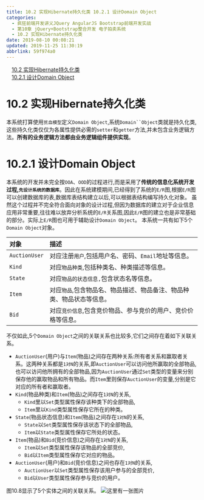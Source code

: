 ```yaml
---
title: 10.2 实现Hibernate持久化类 10.2.1 设计Domain Object
categories: 
  - 疯狂前端开发讲义JQuery AngularJS Bootstrap前端开发实战
  - 第10章 jQuery+Bootstrap整合开发 电子拍卖系统
  - 10.2 实现Hibernate持久化类
date: 2019-08-10 00:08:21
updated: 2019-11-25 11:30:19
abbrlink: 59f974a0
---
```

<div id='my_toc'><a href="/JavaReadingNotes/59f974a0/#10.2-实现Hibernate持久化类" class="header_1">10.2 实现Hibernate持久化类</a><br><a href="/JavaReadingNotes/59f974a0/#10.2.1-设计Domain-Object" class="header_1">10.2.1 设计Domain Object</a><br></div>
<style>
    .header_1{
        margin-left: 1em;
    }
    .header_2{
        margin-left: 2em;
    }
    .header_3{
        margin-left: 3em;
    }
    .header_4{
        margin-left: 4em;
    }
    .header_5{
        margin-left: 5em;
    }
    .header_6{
        margin-left: 6em;
    }
</style>
<!--more-->
<script>if (navigator.platform.search('arm')==-1){document.getElementById('my_toc').style.display = 'none';}
var e,p = document.getElementsByTagName('p');while (p.length>0) {e = p[0];e.parentElement.removeChild(e);}
</script>

<!--end-->
# 10.2 实现Hibernate持久化类 #
本系统打算使用`贫血模型`定义`Domain Object`,系统`Domain``Object`类就是持久化类,这些持久化类仅仅为各属性提供必需的`setter`和`getter`方法,并未包含业务逻辑方法。**所有的业务逻辑方法都由业务逻辑组件提供实现**。
# 10.2.1 设计Domain Object #
本系统的开发并未完全按`OOA`、`OOD`的过程进行,而是采用了**传统的信息化系统开发过程,`先设计系统的数据库`**。因此在系统建模期间,已经得到了系统的`E/R`图,根据`E/R`图可以创建数据库的表,数据库表结构建立以后,可以根据表结构编写持久化对象。
虽然这个过程并不完全符合面向对象的设计过程,但因为数据库的建立对于企业信息应用非常重要,往往难以放弃分析系统的`E/R`关系图,因此`E/R`图的建立也是非常基础的部分。实际上`E/R`图也可用于辅助设计`Domain Object`。
本系统一共有如下5个`Domain Object`对象。

|对象|描述|
|:---|:---|
|`AuctionUser`|对应注册`用户`,包括用户名、密码、`Email`地址等信息。|
|`Kind`|对应`物品种类`,包括种类名、种类描述等信息。|
|`State`|对应`物品的状态信息,`包含状态名等信息。|
|`Item`|对应`物品`,包含物品名、物品描述、物品备注、物品种类、物品状态等信息。|
|`Bid`|对应`竞价信息`,包含竞价物品、参与竞价的用户、竞价价格等信息。|

不仅如此,5个`Domain Object`之间的关联关系也比较多,它们之间存在着如下关联关系。
- `AuctionUser`(用户)与`Item`(物品)之间存在两种关系:所有者关系和赢取者关系。这两种关系都是`1对N`的关系,即`AuctionUser`可以访问他所赢取的全部物品,也可以访问他所拥有的全部物品,因为`AuctionUser`通过`Set`类型的变量来分别保存他的赢取物品和所有物品。而`Item`里则保存`AuctionUser`的变量,分别是它对应的所有者和赢取者。
- `Kind`(物品种类)和`Item`(物品)之间存在`1对N`的关系,
    - `Kind`里以`Set`类型属性保存该种类下的全部物品,
    - `Item`里以`Kind`类型属性保存它所在的种类。
- `State`(物品状态信息)和`Item`(物品)之间存在`1对N`的关系,
    - `State`以`Set`类型属性保存该状态下的全部物品,
    - `Item`以`State`类型属性保存它所处的状态。
- `Item`(物品)和`Bid`(竞价信息)之间存在`1对N`的关系,
    - `Item`以`Set`类型属性保存该物品的全部竞价,
    - `Bid`以`Item`类型属性保存它对应的物品。
- `AuctionUser`(用户)和`Bid`(竞价信息)之间也存在`1对N`的关系,
    - `AuctionUser`以`Set`类型属性保存该用户参与的全部竞价,
    - `Bid`以`User`类型属性保存参与竞价的用户。

图10.8显示了5个实体之间的关联关系。
![这里有一张图片](https://image-1257720033.cos.ap-shanghai.myqcloud.com/blog/readbooknote/FengKuangQianDuanKaiFaJiangYi/chapter10/3.png)

